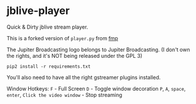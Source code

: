 jblive-player
=============

Quick &amp; Dirty jblive stream player.

This is a forked version of `player.py` from [fmp](https://github.com/the7erm/fmp-pg)

The Jupiter Broadcasting logo belongs to Jupiter Broadcasting. (I don't own the 
rights, and it's NOT being released under the GPL 3)

```pip2 install -r requirements.txt```

You'll also need to have all the right gstreamer plugins installed.

Window Hotkeys:
`F` - Full Screen
`D` - Toggle window decoration
`P`, `A`, `space`, `enter`, `Click the video window` - Stop streaming
